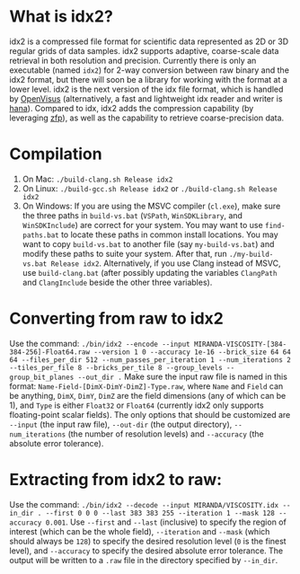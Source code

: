 # What is idx2?
idx2 is a compressed file format for scientific data represented as 2D or 3D regular grids of data samples. idx2 supports adaptive, coarse-scale data retrieval in both resolution and precision.
Currently there is only an executable (named `idx2`) for 2-way conversion between raw binary and the idx2 format, but there will soon be a library for working with the format at a lower level.
idx2 is the next version of the idx file format, which is handled by [OpenVisus](https://github.com/sci-visus/OpenVisus) (alternatively, a fast and lightweight idx reader and writer is [hana](https://github.com/hoangthaiduong/hana)). Compared to idx, idx2 adds the compression capability (by leveraging [zfp](https://github.com/LLNL/zfp)), as well as the capability to retrieve coarse-precision data.

# Compilation
1. On Mac:
`./build-clang.sh Release idx2`
2. On Linux:
`./build-gcc.sh Release idx2` or `./build-clang.sh Release idx2`
3. On Windows:
If you are using the MSVC compiler (`cl.exe`), make sure the three paths in `build-vs.bat` (`VSPath`, `WinSDKLibrary`, and `WinSDKInclude`) are correct for your system.
You may want to use `find-paths.bat` to locate these paths in common install locations.
You may want to copy `build-vs.bat` to another file (say `my-build-vs.bat`) and modify these paths to suite your system.
After that, run `./my-build-vs.bat Release idx2`.
Alternatively, if you use Clang instead of MSVC, use `build-clang.bat` (after possibly updating the variables `ClangPath` and `ClangInclude` beside the other three variables).

# Converting from raw to idx2
Use the command: `./bin/idx2 --encode --input MIRANDA-VISCOSITY-[384-384-256]-Float64.raw --version 1 0 --accuracy 1e-16 --brick_size 64 64 64 --files_per_dir 512 --num_passes_per_iteration 1 --num_iterations 2 --tiles_per_file 8 --bricks_per_tile 8 --group_levels --group_bit_planes --out_dir .`
Make sure the input raw file is named in this format: `Name-Field-[DimX-DimY-DimZ]-Type.raw`, where `Name` and `Field` can be anything, `DimX`, `DimY`, `DimZ` are the field dimensions (any of which can be 1), and `Type` is either `Float32` or `Float64` (currently idx2 only supports floating-point scalar fields).
The only options that should be customized are `--input` (the input raw file), `--out-dir` (the output directory), `--num_iterations` (the number of resolution levels) and `--accuracy` (the absolute error tolerance).

# Extracting from idx2 to raw:
Use the command:
`./bin/idx2 --decode --input MIRANDA/VISCOSITY.idx --in_dir . --first 0 0 0 --last 383 383 255 --iteration 1 --mask 128 --accuracy 0.001`.
Use `--first` and `--last` (inclusive) to specify the region of interest (which can be the whole field), `--iteration` and `--mask` (which should always be `128`) to specify the desired resolution level (`0` is the finest level), and `--accuracy` to specify the desired absolute error tolerance. The output will be written to a `.raw` file in the directory specified by `--in_dir`.